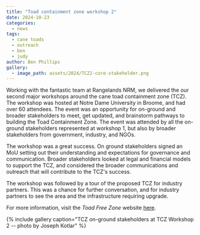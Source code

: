 ```yaml
---
title: "Toad containment zone workshop 2"
date: 2024-10-23
categories:
  - news
tags:
  - cane toads
  - outreach
  - ben
  - judy
author: Ben Phillips
gallery:
  - image_path: assets/2024/TCZ2-core-stakeholder.png
---
```

Working with the fantastic team at Rangelands NRM, we delivered the our second major workshops around the cane toad containment zone (TCZ). The workshop was hosted at Notre Dame University in Broome, and had over 60 attendees.  The event was an opportunity for on-ground and broader stakeholders to meet, get updated, and brainstorm pathways to building the Toad Containment Zone.  The event was attended by all the on-ground stakeholders represented at workshop 1, but also by broader stakeholders from government, industry, and NGOs.  

The workshop was a great success.  On ground stakeholders signed an MoU setting out their understanding and expectations for governance and communication. Broader stakeholders looked at legal and financial models to support the TCZ, and considered the broader communications and outreach that will contribute to the TCZ's success.

The workshop was followed by a tour of the proposed TCZ for industry partners. This was a chance for further conversation, and for industry partners to see the area and the infrastructure requiring upgrade.

For more information, visit the _Toad Free Zone_ website [here](toadfree.zone). 


{% include gallery caption="TCZ on-ground stakeholders at TCZ Workshop 2 -- photo by Joseph Kotlar" %}